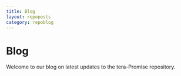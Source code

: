 ```yaml
---
title: Blog
layout: repoposts
category: repoblog
---
```


# Blog

Welcome to our blog on latest updates to the tera-Promise repository.